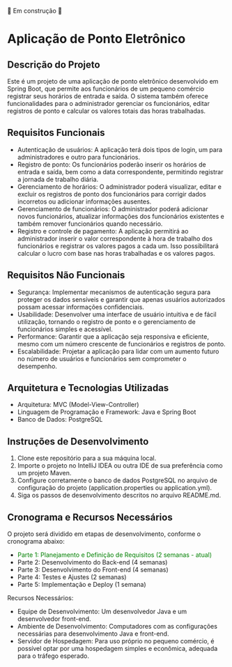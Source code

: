 🔨 Em construção 🔨


# Aplicação de Ponto Eletrônico

## Descrição do Projeto

Este é um projeto de uma aplicação de ponto eletrônico desenvolvido em Spring Boot, que permite aos funcionários de um pequeno comércio registrar seus horários de entrada e saída. O sistema também oferece funcionalidades para o administrador gerenciar os funcionários, editar registros de ponto e calcular os valores totais das horas trabalhadas.

## Requisitos Funcionais

- Autenticação de usuários: A aplicação terá dois tipos de login, um para administradores e outro para funcionários.
- Registro de ponto: Os funcionários poderão inserir os horários de entrada e saída, bem como a data correspondente, permitindo registrar a jornada de trabalho diária.
- Gerenciamento de horários: O administrador poderá visualizar, editar e excluir os registros de ponto dos funcionários para corrigir dados incorretos ou adicionar informações ausentes.
- Gerenciamento de funcionários: O administrador poderá adicionar novos funcionários, atualizar informações dos funcionários existentes e também remover funcionários quando necessário.
- Registro e controle de pagamento: A aplicação permitirá ao administrador inserir o valor correspondente à hora de trabalho dos funcionários e registrar os valores pagos a cada um. Isso possibilitará calcular o lucro com base nas horas trabalhadas e os valores pagos.

## Requisitos Não Funcionais

- Segurança: Implementar mecanismos de autenticação segura para proteger os dados sensíveis e garantir que apenas usuários autorizados possam acessar informações confidenciais.
- Usabilidade: Desenvolver uma interface de usuário intuitiva e de fácil utilização, tornando o registro de ponto e o gerenciamento de funcionários simples e acessível.
- Performance: Garantir que a aplicação seja responsiva e eficiente, mesmo com um número crescente de funcionários e registros de ponto.
- Escalabilidade: Projetar a aplicação para lidar com um aumento futuro no número de usuários e funcionários sem comprometer o desempenho.

## Arquitetura e Tecnologias Utilizadas

- Arquitetura: MVC (Model-View-Controller)
- Linguagem de Programação e Framework: Java e Spring Boot
- Banco de Dados: PostgreSQL

## Instruções de Desenvolvimento

1. Clone este repositório para a sua máquina local.
2. Importe o projeto no IntelliJ IDEA ou outra IDE de sua preferência como um projeto Maven.
3. Configure corretamente o banco de dados PostgreSQL no arquivo de configuração do projeto (application.properties ou application.yml).
4. Siga os passos de desenvolvimento descritos no arquivo README.md.

## Cronograma e Recursos Necessários

O projeto será dividido em etapas de desenvolvimento, conforme o cronograma abaixo:

- <div style="color: green;">Parte 1: Planejamento e Definição de Requisitos (2 semanas - atual)</div>
- Parte 2: Desenvolvimento do Back-end (4 semanas)
- Parte 3: Desenvolvimento do Front-end (4 semanas)
- Parte 4: Testes e Ajustes (2 semanas)
- Parte 5: Implementação e Deploy (1 semana)

Recursos Necessários:

- Equipe de Desenvolvimento: Um desenvolvedor Java e um desenvolvedor front-end.
- Ambiente de Desenvolvimento: Computadores com as configurações necessárias para desenvolvimento Java e front-end.
- Servidor de Hospedagem: Para uso próprio no pequeno comércio, é possível optar por uma hospedagem simples e econômica, adequada para o tráfego esperado.
